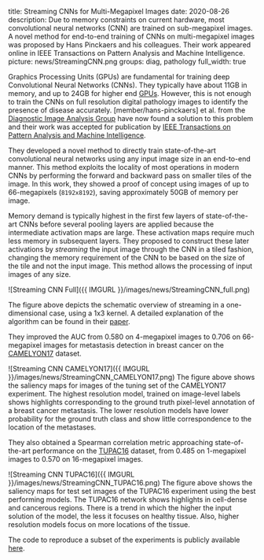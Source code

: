title: Streaming CNNs for Multi-Megapixel Images 
date: 2020-08-26
description: Due to memory constraints on current hardware, most convolutional neural networks (CNN) are trained on sub-megapixel images. A novel method for end-to-end training of CNNs on multi-megapixel images was proposed by Hans Pinckaers and his colleagues. Their work appeared online in IEEE Transactions on Pattern Analysis and Machine Intelligence. 
picture: news/StreamingCNN.png
groups: diag, pathology
full_width: true

Graphics Processing Units (GPUs) are fundamental for training deep Convolutional Neural Networks (CNNs). They typically have about 11GB in memory, and up to 24GB for higher end [GPUs](https://www.nvidia.com/en-us/geforce/news/introducing-rtx-30-series-graphics-cards/). However, this is not enough to train the CNNs on full resolution digital pathology images to identify the presence of disease accurately. [member/hans-pinckaers] et al. from the [Diagnostic Image Analysis Group](https://www.diagnijmegen.nl/) have now found a solution to this problem and their work was accepted for publication by [IEEE Transactions on Pattern Analysis and Machine Intelligence](https://ieeexplore.ieee.org/document/9178453).

They developed a novel method to directly train state-of-the-art convolutional neural networks using any input image size in an end-to-end manner. This method exploits the locality of most operations in modern CNNs by performing the forward and backward pass on smaller tiles of the image. In this work, they showed a proof of concept using images of up to 66-megapixels (`8192x8192`), saving approximately 50GB of memory per image.

Memory demand is typically highest in the first few layers of state-of-the-art CNNs before several pooling layers are applied because the intermediate activation maps are large. These activation maps require much less memory in subsequent layers. They proposed to construct these later activations by _streaming_ the input image through the CNN in a tiled fashion, changing the memory requirement of the CNN to be based on the size of the tile and not the input image. This method allows the processing of input images of any size.

![Streaming CNN Full]({{ IMGURL }}/images/news/StreamingCNN_full.png)

The figure above depicts the schematic overview of streaming in a one-dimensional case, using a 1x3 kernel. A detailed explanation of the algorithm can be found in their [paper](https://ieeexplore.ieee.org/document/9178453).

They improved the AUC from 0.580 on 4-megapixel images to 0.706 on 66-megapixel images for metastasis detection in breast cancer on the [CAMELYON17](https://camelyon17.grand-challenge.org/Data/) dataset.

![Streaming CNN CAMELYON17]({{ IMGURL }}/images/news/StreamingCNN_CAMELYON17.png)
The figure above shows the saliency maps for images of the tuning set of the CAMELYON17 experiment. The highest resolution model, trained on image-level labels shows highlights corresponding to the ground truth pixel-level annotation of a breast cancer metastasis. The lower resolution models have lower probability for the ground truth class and show little correspondence to the location of the metastases.

They also obtained a Spearman correlation metric approaching state-of-the-art performance on the [TUPAC16](http://tupac.tue-image.nl/node/3) dataset, from 0.485 on 1-megapixel images to 0.570 on 16-megapixel images.

![Streaming CNN TUPAC16]({{ IMGURL }}/images/news/StreamingCNN_TUPAC16.png)
The figure above shows the saliency maps for test set images of the TUPAC16 experiment using the best performing models. The TUPAC16 network shows highlights in cell-dense and cancerous regions. There is a trend in which the higher the input solution of the model, the less it focuses on healthy tissue. Also, higher resolution models focus on more locations of the tissue.

The code to reproduce a subset of the experiments is publicly available [here](https://github.com/DIAGNijmegen/StreamingCNN).
